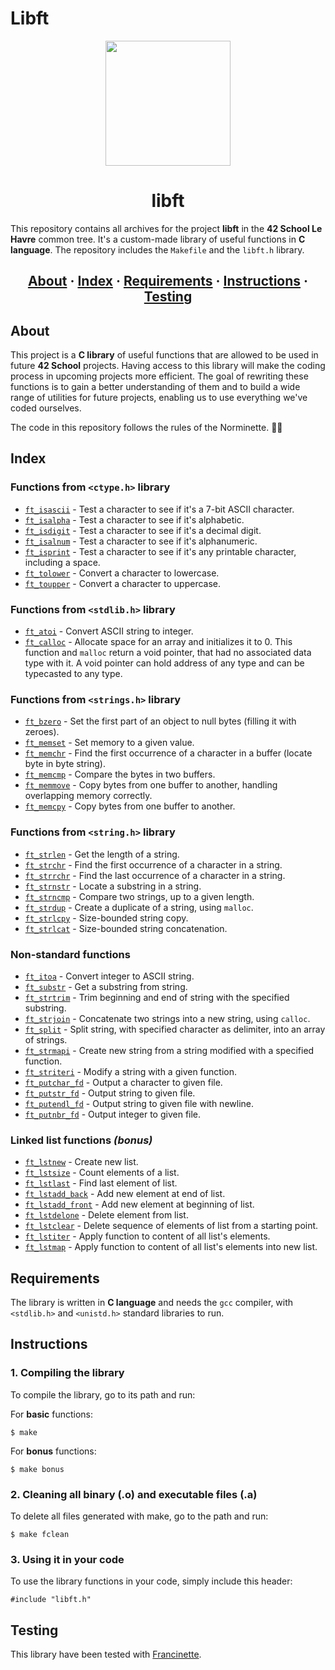 # Libft

<div id="header" align="center">
  <img src="https://github.com/ayogun/42-project-badges/blob/main/badges/libftm.png?raw=true" width="200"/>
</div>

<h1 align="center">libft</h1>

This repository contains all archives for the project __libft__ in the __42 School Le Havre__ common tree. It's a custom-made library of useful functions in __C language__. The repository includes the `Makefile` and the `libft.h` library.

<h2 align="center">
	<a href="#about">About</a>
	<span> · </span>
	<a href="#index">Index</a>
	<span> · </span>
	<a href="#requirements">Requirements</a>
	<span> · </span>
	<a href="#instructions">Instructions</a>
	<span> · </span>
	<a href="#testing">Testing</a>
</h2>

## About

This project is a __C library__ of useful functions that are allowed to be used in future __42 School__ projects. Having access to this library will make the coding process in upcoming projects more efficient. The goal of rewriting these functions is to gain a better understanding of them and to build a wide range of utilities for future projects, enabling us to use everything we've coded ourselves.

The code in this repository follows the rules of the Norminette. 😮‍💨

## Index
### Functions from `<ctype.h>` library
* [`ft_isascii`](https://github.com/MaximeGDFR/Libft_42/blob/main/ft_isascii.c) - Test a character to see if it's a 7-bit ASCII character.
* [`ft_isalpha`](https://github.com/MaximeGDFR/Libft_42/blob/main/ft_isalpha.c) - Test a character to see if it's alphabetic.
* [`ft_isdigit`](https://github.com/MaximeGDFR/Libft_42/blob/main/ft_isdigit.c) - Test a character to see if it's a decimal digit.
* [`ft_isalnum`](https://github.com/MaximeGDFR/Libft_42/blob/main/ft_isalnum.c) - Test a character to see if it's alphanumeric.
* [`ft_isprint`](https://github.com/MaximeGDFR/Libft_42/blob/main/ft_isprint.c) - Test a character to see if it's any printable character, including a space.
* [`ft_tolower`](https://github.com/MaximeGDFR/Libft_42/blob/main/ft_tolower.c) - Convert a character to lowercase.
* [`ft_toupper`](https://github.com/MaximeGDFR/Libft_42/blob/main/ft_toupper.c) - Convert a character to uppercase.

### Functions from `<stdlib.h>` library
* [`ft_atoi`](https://github.com/MaximeGDFR/Libft_42/blob/main/ft_atoi.c) - Convert ASCII string to integer.
* [`ft_calloc`](https://github.com/MaximeGDFR/Libft_42/blob/main/ft_calloc.c) - Allocate space for an array and initializes it to 0. This function and `malloc` return a void pointer, that had no associated data type with it. A void pointer can hold address of any type and can be typecasted to any type.

### Functions from `<strings.h>` library
* [`ft_bzero`](https://github.com/MaximeGDFR/Libft_42/blob/main/ft_bzero.c) - Set the first part of an object to null bytes (filling it with zeroes).
* [`ft_memset`](https://github.com/MaximeGDFR/Libft_42/blob/main/ft_memset.c) - Set memory to a given value.
* [`ft_memchr`](https://github.com/MaximeGDFR/Libft_42/blob/main/ft_memchr.c) - Find the first occurrence of a character in a buffer (locate byte in byte string).
* [`ft_memcmp`](https://github.com/MaximeGDFR/Libft_42/blob/main/ft_memcmp.c) - Compare the bytes in two buffers.
* [`ft_memmove`](https://github.com/MaximeGDFR/Libft_42/blob/main/ft_memmove.c) - Copy bytes from one buffer to another, handling overlapping memory correctly.
* [`ft_memcpy`](https://github.com/MaximeGDFR/Libft_42/blob/main/ft_memcpy.c) - Copy bytes from one buffer to another.

### Functions from `<string.h>` library
* [`ft_strlen`](https://github.com/MaximeGDFR/Libft_42/blob/main/ft_strlen.c) - Get the length of a string.
* [`ft_strchr`](https://github.com/MaximeGDFR/Libft_42/blob/main/ft_strchr.c) - Find the first occurrence of a character in a string.
* [`ft_strrchr`](https://github.com/MaximeGDFR/Libft_42/blob/main/ft_strrchr.c) - Find the last occurrence of a character in a string.
* [`ft_strnstr`](https://github.com/MaximeGDFR/Libft_42/blob/main/ft_strnstr.c) - Locate a substring in a string.
* [`ft_strncmp`](https://github.com/MaximeGDFR/Libft_42/blob/main/ft_strncmp.c) - Compare two strings, up to a given length.
* [`ft_strdup`](https://github.com/MaximeGDFR/Libft_42/blob/main/ft_strdup.c) - Create a duplicate of a string, using `malloc`.
* [`ft_strlcpy`](https://github.com/MaximeGDFR/Libft_42/blob/main/ft_strlcpy.c) - Size-bounded string copy.
* [`ft_strlcat`](https://github.com/MaximeGDFR/Libft_42/blob/main/ft_strlcat.c) - Size-bounded string concatenation.

### Non-standard functions
* [`ft_itoa`](https://github.com/MaximeGDFR/Libft_42/blob/main/ft_itoa.c) - Convert integer to ASCII string.
* [`ft_substr`](https://github.com/MaximeGDFR/Libft_42/blob/main/ft_substr.c) - Get a substring from string.
* [`ft_strtrim`](https://github.com/MaximeGDFR/Libft_42/blob/main/ft_strtrim.c) - Trim beginning and end of string with the specified substring.
* [`ft_strjoin`](https://github.com/MaximeGDFR/Libft_42/blob/main/ft_strjoin.c) - Concatenate two strings into a new string, using `calloc`.
* [`ft_split`](https://github.com/MaximeGDFR/Libft_42/blob/main/ft_split.c) - Split string, with specified character as delimiter, into an array of strings.
* [`ft_strmapi`](https://github.com/MaximeGDFR/Libft_42/blob/main/ft_strmapi.c) - Create new string from a string modified with a specified function.
* [`ft_striteri`](https://github.com/MaximeGDFR/Libft_42/blob/main/ft_striteri.c) - Modify a string with a given function.
* [`ft_putchar_fd`](https://github.com/MaximeGDFR/Libft_42/blob/main/ft_putchar_fd.c) - Output a character to given file.
* [`ft_putstr_fd`](https://github.com/MaximeGDFR/Libft_42/blob/main/ft_putstr_fd.c) - Output string to given file.
* [`ft_putendl_fd`](https://github.com/MaximeGDFR/Libft_42/blob/main/ft_putendl_fd.c) - Output string to given file with newline.
* [`ft_putnbr_fd`](https://github.com/MaximeGDFR/Libft_42/blob/main/ft_putnbr_fd.c) - Output integer to given file.

### Linked list functions *(bonus)*
* [`ft_lstnew`](https://github.com/MaximeGDFR/Libft_42/blob/main/ft_lstnew_bonus.c) - Create new list.
* [`ft_lstsize`](https://github.com/MaximeGDFR/Libft_42/blob/main/ft_lstsize_bonus.c) - Count elements of a list.
* [`ft_lstlast`](https://github.com/MaximeGDFR/Libft_42/blob/main/ft_lstlast_bonus.c) - Find last element of list.
* [`ft_lstadd_back`](https://github.com/MaximeGDFR/Libft_42/blob/main/ft_lstadd_back_bonus.c) - Add new element at end of list.
* [`ft_lstadd_front`](https://github.com/MaximeGDFR/Libft_42/blob/main/ft_lstadd_front_bonus.c) - Add new element at beginning of list.
* [`ft_lstdelone`](https://github.com/MaximeGDFR/Libft_42/blob/main/ft_lstdelone_bonus.c) - Delete element from list.
* [`ft_lstclear`](https://github.com/MaximeGDFR/Libft_42/blob/main/ft_lstclear_bonus.c) - Delete sequence of elements of list from a starting point.
* [`ft_lstiter`](https://github.com/MaximeGDFR/Libft_42/blob/main/ft_lstiter_bonus.c) - Apply function to content of all list's elements.
* [`ft_lstmap`](https://github.com/MaximeGDFR/Libft_42/blob/main/ft_lstmap_bonus.c) - Apply function to content of all list's elements into new list.

## Requirements
The library is written in __C language__ and needs the `gcc` compiler, with `<stdlib.h>` and `<unistd.h>` standard libraries to run.

## Instructions

### 1. Compiling the library

To compile the library, go to its path and run:

For __basic__ functions:
```
$ make
```

For __bonus__ functions:
```
$ make bonus
```

### 2. Cleaning all binary (.o) and executable files (.a)

To delete all files generated with make, go to the path and run:
```
$ make fclean
```

### 3. Using it in your code

To use the library functions in your code, simply include this header:
```
#include "libft.h"
```

## Testing
This library have been tested with [Francinette](https://github.com/xicodomingues/francinette).
